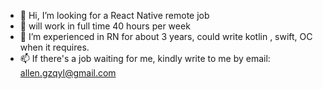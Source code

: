 - 👋 Hi, I’m looking for a React Native remote job
- 🌱 will work in full time 40 hours per week
- 💞️ I’m experienced in RN for about 3 years, could write kotlin , swift, OC when it requires.
- 📫 If there's a job waiting for me, kindly write to me by email: allen.gzqyl@gmail.com

<!---
gzqyl/gzqyl is a ✨ special ✨ repository because its `README.md` (this file) appears on your GitHub profile.
You can click the Preview link to take a look at your changes.
--->
